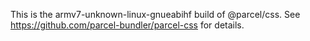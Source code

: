 This is the armv7-unknown-linux-gnueabihf build of @parcel/css. See https://github.com/parcel-bundler/parcel-css for details.